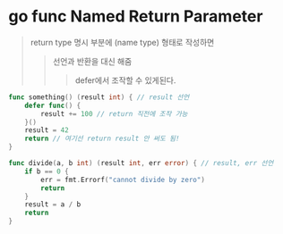 # go func Named Return Parameter

> return type 명시 부분에 (name type) 형태로 작성하면
>
> > 선언과 반환을 대신 해줌
> >
> > > defer에서 조작할 수 있게된다.

```go
func something() (result int) { // result 선언
    defer func() {
        result += 100 // return 직전에 조작 가능
    }()
    result = 42
    return // 여기선 return result 안 써도 됨!
}

func divide(a, b int) (result int, err error) { // result, err 선언
    if b == 0 {
        err = fmt.Errorf("cannot divide by zero")
        return
    }
    result = a / b
    return
}
```
